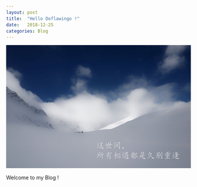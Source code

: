 ```yaml
---
layout: post
title:  "Hello Doflawingo !"
date:   2018-12-25
categories: Blog
---
```


![cover](https://raw.githubusercontent.com/Doflawingo/Doflawingo.github.io/master/_posts/imgs/2018-12-25/cover.jpg)

Welcome to my Blog !
